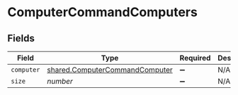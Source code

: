 # ComputerCommandComputers


## Fields

| Field                                                                                   | Type                                                                                    | Required                                                                                | Description                                                                             | Example                                                                                 |
| --------------------------------------------------------------------------------------- | --------------------------------------------------------------------------------------- | --------------------------------------------------------------------------------------- | --------------------------------------------------------------------------------------- | --------------------------------------------------------------------------------------- |
| `computer`                                                                              | [shared.ComputerCommandComputer](../../../sdk/models/shared/computercommandcomputer.md) | :heavy_minus_sign:                                                                      | N/A                                                                                     |                                                                                         |
| `size`                                                                                  | *number*                                                                                | :heavy_minus_sign:                                                                      | N/A                                                                                     | 1                                                                                       |
